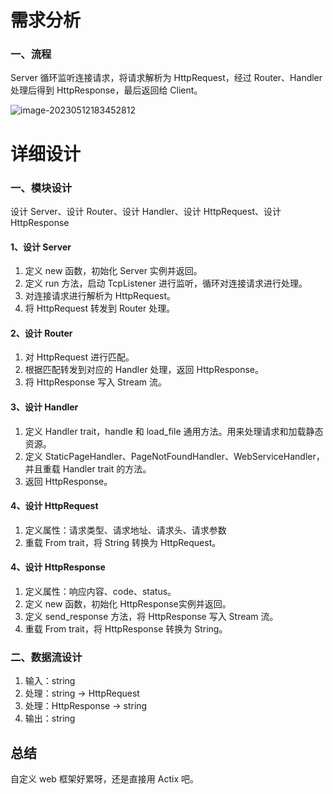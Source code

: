 # 需求分析

### 一、流程

Server 循环监听连接请求，将请求解析为 HttpRequest，经过 Router、Handler 处理后得到 HttpResponse，最后返回给 Client。

![image-20230512183452812](https://note-1305755407.cos.ap-nanjing.myqcloud.com/note/image-20230512183452812.png)



# 详细设计

### 一、模块设计

设计 Server、设计 Router、设计 Handler、设计 HttpRequest、设计 HttpResponse



#### 1、设计 Server

1. 定义 new 函数，初始化 Server 实例并返回。
2. 定义 run 方法，启动 TcpListener 进行监听，循环对连接请求进行处理。
3. 对连接请求进行解析为 HttpRequest。
4. 将 HttpRequest 转发到 Router 处理。



#### 2、设计 Router

1. 对 HttpRequest 进行匹配。
2. 根据匹配转发到对应的 Handler 处理，返回 HttpResponse。
3. 将 HttpResponse 写入 Stream 流。



#### 3、设计 Handler

1. 定义 Handler trait，handle 和 load_file 通用方法。用来处理请求和加载静态资源。
2. 定义 StaticPageHandler、PageNotFoundHandler、WebServiceHandler，并且重载 Handler trait 的方法。
3. 返回 HttpResponse。



#### 4、设计 HttpRequest

1. 定义属性：请求类型、请求地址、请求头、请求参数
2. 重载 From trait，将 String 转换为 HttpRequest。



#### 4、设计 HttpResponse

1. 定义属性：响应内容、code、status。
2. 定义 new 函数，初始化 HttpResponse实例并返回。
3. 定义 send_response 方法，将 HttpResponse 写入 Stream 流。
4. 重载 From trait，将 HttpResponse 转换为 String。



### 二、数据流设计

1. 输入：string
2. 处理：string -> HttpRequest
3. 处理：HttpResponse -> string
4. 输出：string



## 总结

自定义 web 框架好累呀，还是直接用 Actix 吧。